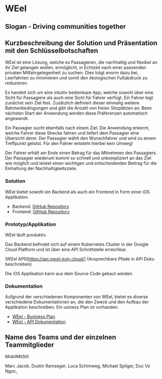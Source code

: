 # WEel

## Slogan - Driving communities together

## Kurzbeschreibung der Solution und Präsentation mit den Schlüsselbotschaften

WEel ist eine Lösung, welche es Passagieren, die nachhaltig und flexibel an ihr Ziel gelangen wollen, ermöglicht, in Echtzeit nach einer passenden privaten Mitfahrgelegenheit zu suchen. Dies trägt enorm dazu bei, Leerfahrten zu minimieren und somit den ökologischen Fußabdruck zu reduzieren.

Es handelt sich um eine intuitiv bedienbare App, welche sowohl über eine Sicht für Passagiere als auch eine Sicht für Fahrer verfügt. 
Ein Fahrer legt zunächst sein Ziel fest. Zusätzlich definiert dieser einmalig weitere Rahmenbedingungen und gibt die Anzahl von freien Sitzplätzen an. Beim nächsten Start der Anwendung werden diese Präferenzen automatisch angewandt.

Ein Passagier sucht ebenfalls nach einem Ziel. Die Anwendung erkennt, welche Fahrer diese Strecke fahren und liefert dem Passagier eine Übersicht derer. 
Der Passagier wählt den Wunschfahrer und wird zu einem Treffpunkt gelotst. 
Für den Fahrer entsteht hierbei kein Umweg!

Der Fahrer erhält am Ende einen Betrag für das Mitnehmen des Passagiers. Der Passagier wiederum kommt so schnell und unkompliziert an das Ziel wie möglich und leistet einen wichtigen und entscheidenden Beitrag für die Einhaltung der Nachhaltigkeitsziele.

### Solution
WEel bietet sowohl ein Backend als auch ein Frontend in Form einer iOS Applikation.
* Backend: [GitHub Repository](https://github.com/mobil-mit-stil/backend)
* Frontend: [GitHub Repository](https://github.com/mobil-mit-stil/iOSApp)

### Prototyp/Applikation
WEel läuft produktiv. 

Das Backend befindet sich auf einem Kubernetes Cluster in der Google Cloud Platform und ist über eine API Schnittstelle erreichbar. 

(WEel API)[https://api.mesh.kuly.cloud/] (Ansprechbare Pfade in API Doku beschrieben)

Die iOS Applikation kann aus dem Source Code gebaut werden.

### Dokumentation
Aufgrund der verschiedenen Komponenten von WEel, bietet es diverse verschiedene Dokumentationen an, die den Zweck und den Aufbau der Applikation beschreiben. Ein usiness Plan ist vorhanden.

* [WEel - Business Plan](./business_plan.pdf)
* [WEel - API Dokumentation](./api.md)

## Name des Teams und der einzelnen Teammitglieder
MobilMitStil

Marc Jacob, Dustin Ramseger, Luca Schimweg, Michael Spilger, Duc Vo Ngoc, 
